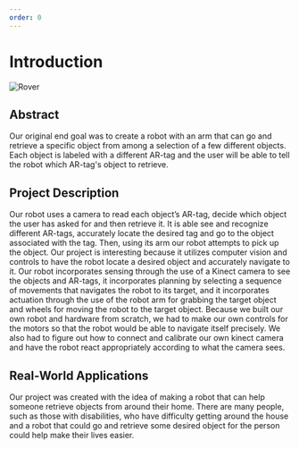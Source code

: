 ```yaml
---
order: 0
---
```


# Introduction

![Rover](/assets/images/rover1.png)

## Abstract

Our original end goal was to create a robot with an arm that can go and retrieve a specific object from among a selection of a few different objects. Each object is labeled with a different AR-tag and the user will be able to tell the robot which AR-tag's object to retrieve.

## Project Description

Our robot uses a camera to read each object’s AR-tag, decide which object the user has asked for and then retrieve it. It is able see and recognize different AR-tags, accurately locate the desired tag and go to the object associated with the tag. Then, using its arm our robot attempts to pick up the object. Our project is interesting because it utilizes computer vision and controls to have the robot locate a desired object and accurately navigate to it. Our robot incorporates sensing through the use of a Kinect camera to see the objects and AR-tags, it incorporates planning by selecting a sequence of movements that navigates the robot to its target, and it incorporates actuation through the use of the robot arm for grabbing the target object and wheels for moving the robot to the target object. Because we built our own robot and hardware from scratch, we had to make our own controls for the motors so that the robot would be able to navigate itself precisely. We also had to figure out how to connect and calibrate our own kinect camera and have the robot react appropriately according to what the camera sees. 

## Real-World Applications

Our project was created with the idea of making a robot that can help someone retrieve objects from around their home. There are many people, such as those with disabilities, who have difficulty getting around the house and a robot that could go and retrieve some desired object for the person could help make their lives easier.

